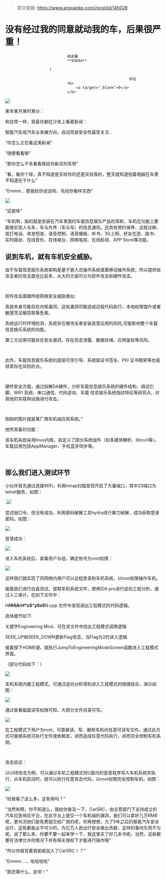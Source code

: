 > 原文链接: https://www.anquanke.com//post/id/145028 


# 没有经过我的同意就动我的车，后果很严重！


                                阅读量   
                                **93694**
                            
                        |
                        
                                                            评论
                                <b>
                                    <a target="_blank">9</a>
                                </b>
                                                                                    



[![](https://p5.ssl.qhimg.com/t01e3d0304d0344bf2a.jpg)](https://p5.ssl.qhimg.com/t01e3d0304d0344bf2a.jpg)

某年某月某时某分：

和往常一样，我葛优躺在沙发上看着新闻：

智能汽车成汽车业发展方向，自动驾驶安全性最受关注… 

“你怎么又在看这类新闻”

“随便看看嘛”

“那你怎么不多看看我给你新买的车呀”

“看，看你个球，真不知道是买给你的还是买给我的，整天就知道抱着电脑在车里不知道在干什么”

“Emmm… 那我给你说说呗，先给你看样东西”

[![](https://p0.ssl.qhimg.com/t01d21f9701c0824a6b.png)](https://p0.ssl.qhimg.com/t01d21f9701c0824a6b.png)

“这是啥”

“车机啊，指的就是安装在汽车里面的车载信息娱乐产品的简称，车机在功能上要能够实现人与车，车与外界（车与车）的信息通讯。还具有预约保养、远程诊断、拔打电话、收发短发、语音控制、语音播报、听书、3G上网、好友在途、路书、实时路状、在线音乐、在线电台、网络电视、在线影视、APP Store等功能。



## 说到车机，就有车机安全威胁。

由于车载信息娱乐系统架构是基于嵌入式操作系统或着移动操作系统，所以提供给攻击者的攻击面也比较多，从大的方面可分为软件攻击和硬件攻击。

 

软件攻击面跟传统网络安全威胁类似:

系统本身可能存在内核漏洞，这些漏洞可能造成远程代码执行，本地权限提升或者敏感凭证被窃取等危害。

系统运行时环境检测，系统存在被攻击者安装恶意应用的风险,可能影响整个车载信息娱乐系统的功能。

第三方应用可能存在安全漏洞，存在信息泄露、数据存储、应用鉴权等风险。

      

此外，车载信息娱乐系统的底层可信引导、系统层证书签名、PKI 证书框架等也是经常存在风险的点。

 

硬件安全方面，通过拆解DA硬件，分析车载信息娱乐系统的硬件结构、调试引脚、WIFI 系统、串口通信、代码逆向、车载 信息娱乐系统指纹特征等研究点，对其他的车联网设施进行攻击。

 

刚刚的图片就是某厂商车机端应用系统。”

他所具备的功能：

该车机系统采用linux内核，自定义了部分系统组件（如多媒体解析、libcurl等）。车载应用包括AppManager、手机蓝牙同步等。

 

## 那么我们进入测试环节

小伙伴首先通过连接WiFi，利用nmap扫描发现开启了大量端口，其中23端口为telnet服务，如图：

 [![](https://p5.ssl.qhimg.com/t01791ec46b46708595.png)](https://p5.ssl.qhimg.com/t01791ec46b46708595.png)

尝试弱口令，但没有成功，利用密码破解工具hydra进行暴力破解，成功获取登录密码。如图：

[![](https://p2.ssl.qhimg.com/t01d2e496207220c4b3.png)](https://p2.ssl.qhimg.com/t01d2e496207220c4b3.png)

登录成功：

[![](https://p2.ssl.qhimg.com/t014cec727ac40d59ef.png)](https://p2.ssl.qhimg.com/t014cec727ac40d59ef.png)

进入车机系统后，查看用户与组，确定账号为root权限：

[![](https://p1.ssl.qhimg.com/t0107372ed3d3516dc6.png)](https://p1.ssl.qhimg.com/t0107372ed3d3516dc6.png)

这样我们就实现了同网络内用户可以远程登录到车机系统，以root权限操作车机。

接着我们进行白盒测试，提取车机系统文件，使用IDA pro进行逆向工程分析。通过人工审计，在如下文件中：

H*****HH*IA****rH****eS********yS****sS******N.cpp 文件中发现调出工程模式的代码逻辑。

具体细节如下:

关键字Engineering Mod，可在该文件中找出工程模式调用逻辑

SEEK_UP和SEEK_DOWN更新Flag信息，当Flag为2时进入逻辑

接着按下HOME键，就执行JumpToEngineeringModeScreen函数进入工程模式界面。

（部分代码如下：）

[![](https://p1.ssl.qhimg.com/t013871b89a18d2fbdc.png)](https://p1.ssl.qhimg.com/t013871b89a18d2fbdc.png)

车机系统内置工程模式，可通过逆向分析得到进入工程模式的按键组合，演示如图：

[![](https://p5.ssl.qhimg.com/t015b38eb26b31d3814.png)](https://p5.ssl.qhimg.com/t015b38eb26b31d3814.png)

通过查看磁盘读写权限可知，大部分文件目录可写。

[![](https://p0.ssl.qhimg.com/t012ad7dec35e08ca75.png)](https://p0.ssl.qhimg.com/t012ad7dec35e08ca75.png)

在工程模式下用户为root，可直接读、写、删除车机内任意可读写文件。通过此方式可替换系统可执行文件或依赖库，进而造成任意代码执行，进而完全控制车机系统。

 

攻击验证：

以USB攻击为例，可以通过车机工程模式将U盘内的恶意程序写入车机系统并执行，从车机启动时，就可以执行任意攻击代码，以root权限完全控制车机，如图：

[![](https://p2.ssl.qhimg.com/t011c873f91abe93315.png)](https://p2.ssl.qhimg.com/t011c873f91abe93315.png)

“给我看了这么多，这有用吗？”

“当然有啊，你不知道么，我给你普及一下，CarSRC，由主管部门下支持成立的汽车应急响应平台，在此平台上提交一个车机端的漏洞，我们可以拿好几万RMB呢，更何况他们是免费提交给厂商的呢，你再想想，为了5年之后的智能汽车安全出行，这些都是必不可少的，为亿万人民出行安全做出贡献，这样的事何乐而不为呢，说了那么多，你要不要一起来学一下，我这里买了好几本书呢，当然，这些都要在法律允许的情况下并有相关授权下才能进行操作哦”

“所以你就背着我偷偷加入了CarSRC！？”

“Emmm….，哈哈哈哈”

“那还等什么，走呗！”

 
